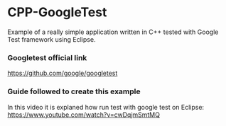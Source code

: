 # CPP-GoogleTest

Example of a really simple application written in C++ tested with Google Test framework using Eclipse.

### Googletest official link
https://github.com/google/googletest

### Guide followed to create this example
In this video it is explaned how run test with google test on Eclipse: https://www.youtube.com/watch?v=cwDqjmSmtMQ
